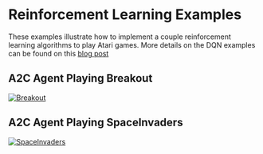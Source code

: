 # Reinforcement Learning Examples

These examples illustrate how to implement a couple reinforcement learning
algorithms to play Atari games.
More details on the DQN examples can be found on this
[blog post](https://blog.janestreet.com/playing-atari-games-with-ocaml-and-deep-rl/)

## A2C Agent Playing Breakout
[![Breakout](https://img.youtube.com/vi/Zk6j7fC1C6M/0.jpg)](https://www.youtube.com/watch?v=Zk6j7fC1C6M)
## A2C Agent Playing SpaceInvaders
[![SpaceInvaders](https://img.youtube.com/vi/p16n4w3aE8k/0.jpg)](https://www.youtube.com/watch?v=p16n4w3aE8k)
